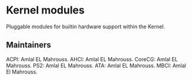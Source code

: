 # Kernel modules

Pluggable modules for builtin hardware support within the Kernel.

## Maintainers

ACPI: Amlal EL Mahrouss.
AHCI: Amlal EL Mahrouss.
CoreCG: Amlal EL Mahrouss.
PS2: Amlal EL Mahrouss.
ATA: Amlal EL Mahrouss.
MBCI: Amlal El Mahrouss.
